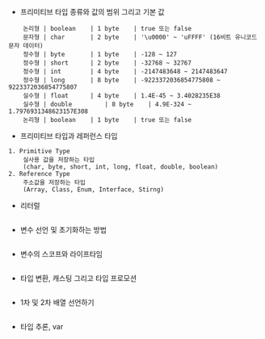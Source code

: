 - 프리미티브 타입 종류와 값의 범위 그리고 기본 값   
```
	논리형 | boolean	 | 1 byte	 | true 또는 false
	문자형 | char		 | 2 byte	 | '\u0000' ~ 'uFFFF' (16비트 유니코드 문자 데이터)
	정수형 | byte		 | 1 byte	 | -128 ~ 127
	정수형 | short		 | 2 byte	 | -32768 ~ 32767
	정수형 | int		 | 4 byte	 | -2147483648 ~ 2147483647
	정수형 | long		 | 8 byte	 | -9223372036854775808 ~ 9223372036854775807
	실수형 | float		 | 4 byte	 | 1.4E-45 ~ 3.4028235E38
	실수형 | double		 | 8 byte	 | 4.9E-324 ~ 1.7976931348623157E308
	논리형 | boolean	 | 1 byte	 | true 또는 false
```
- 프리미티브 타입과 레퍼런스 타입   
```
1. Primitive Type   
	실사용 값을 저장하는 타입   
	(char, byte, short, int, long, float, double, boolean)   
2. Reference Type   
	주소값을 저장하는 타입   
	(Array, Class, Enum, Interface, Stirng)   
```
- 리터럴   
```

```
- 변수 선언 및 초기화하는 방법   
```

```
- 변수의 스코프와 라이프타임   
```

```
- 타입 변환, 캐스팅 그리고 타입 프로모션   
```

```
- 1차 및 2차 배열 선언하기   
```

```
- 타입 추론, var   
```

```
